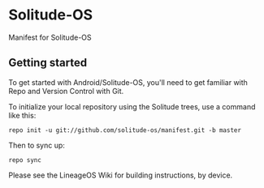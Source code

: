 # Solitude-OS
Manifest for Solitude-OS

## Getting started

To get started with Android/Solitude-OS, you'll need to get familiar with Repo and Version Control with Git.

To initialize your local repository using the Solitude trees, use a command like this:

`repo init -u git://github.com/solitude-os/manifest.git -b master`

Then to sync up:

`repo sync`

Please see the LineageOS Wiki for building instructions, by device.
